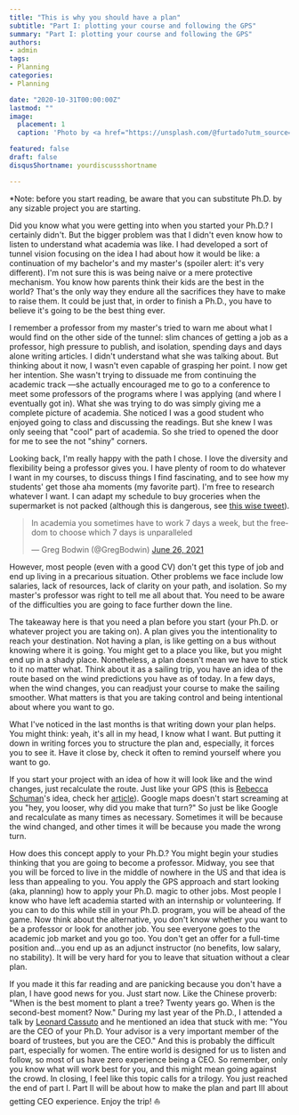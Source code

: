 ```yaml
---
title: "This is why you should have a plan"
subtitle: "Part I: plotting your course and following the GPS"
summary: "Part I: plotting your course and following the GPS"
authors:
- admin
tags:
- Planning
categories:
- Planning

date: "2020-10-31T00:00:00Z"
lastmod: ""
image:
  placement: 1
  caption: 'Photo by <a href="https://unsplash.com/@furtado?utm_source=unsplash&utm_medium=referral&utm_content=creditCopyText">Felipe Furtado</a> on <a href="https://unsplash.com/s/photos/plan?utm_source=unsplash&utm_medium=referral&utm_content=creditCopyText">Unsplash</a>'

featured: false
draft: false
disqusShortname: yourdiscussshortname

---
```


*Note: before you start reading, be aware that you can substitute Ph.D. by any sizable project you are starting.

Did you know what you were getting into when you started your Ph.D.? I certainly didn't. But the bigger problem was that I didn't even know how to listen to understand what academia was like. I had developed a sort of tunnel vision focusing on the idea I had about how it would be like: a continuation of my bachelor's and my master's (spoiler alert: it's very different). I'm not sure this is was being naive or a mere protective mechanism. You know how parents think their kids are the best in the world? That's the only way they endure all the sacrifices they have to make to raise them. It could be just that, in order to finish a Ph.D., you have to believe it's going to be the best thing ever.

I remember a professor from my master's tried to warn me about what I would find on the other side of the tunnel: slim chances of getting a job as a professor, high pressure to publish, and isolation, spending days and days alone writing articles. I didn't understand what she was talking about. But thinking about it now, I wasn't even capable of grasping her point. I now get her intention. She wasn't trying to dissuade me from continuing the academic track —she actually encouraged me to go to a conference to meet some professors of the programs where I was applying (and where I eventually got in). What she was trying to do was simply giving me a complete picture of academia. She noticed I was a good student who enjoyed going to class and discussing the readings. But she knew I was only seeing that "cool" part of academia. So she tried to opened the door for me to see the not "shiny" corners. 

Looking back, I'm really happy with the path I chose. I love the diversity and flexibility being a professor gives you. I have plenty of room to do whatever I want in my courses, to discuss things I find fascinating, and to see how my students' get those aha moments (my favorite part). I'm free to research whatever I want. I can adapt my schedule to buy groceries when the supermarket is not packed (although this is dangerous, see [this wise tweet](https://twitter.com/GregBodwin/status/1408576508634009603)).

<blockquote class="twitter-tweet"><p lang="en" dir="ltr">In academia you sometimes have to work 7 days a week, but the freedom to choose which 7 days is unparalleled</p>&mdash; Greg Bodwin (@GregBodwin) <a href="https://twitter.com/GregBodwin/status/1408576508634009603?ref_src=twsrc%5Etfw">June 26, 2021</a></blockquote> <script async src="https://platform.twitter.com/widgets.js" charset="utf-8"></script>

However, most people (even with a good CV) don't get this type of job and end up living in a precarious situation. Other problems we face include low salaries, lack of resources, lack of clarity on your path, and isolation. So my master's professor was right to tell me all about that. You need to be aware of the difficulties you are going to face further down the line.

The takeaway here is that you need a plan before you start (your Ph.D. or whatever project you are taking on). A plan gives you the intentionality to reach your destination. Not having a plan, is like getting on a bus without knowing where it is going. You might get to a place you like, but you might end up in a shady place. Nonetheless, a plan doesn't mean we have to stick to it no matter what. Think about it as a sailing trip, you have an idea of the route based on the wind predictions you have as of today. In a few days, when the wind changes, you can readjust your course to make the sailing smoother. What matters is that you are taking control and being intentional about where you want to go. 

What I've noticed in the last months is that writing down your plan helps. You might think: yeah, it's all in my head, I know what I want. But putting it down in writing forces you to structure the plan and, especially, it forces you to see it. Have it close by, check it often to remind yourself where you want to go.

If you start your project with an idea of how it will look like and the wind changes, just recalculate the route. Just like your GPS (this is [Rebecca Schuman](https://twitter.com/pankisseskafka)'s idea, check her [article](https://www.chronicle.com/article/are-you-working-from-new-years-resolutions-to-reality?cid2=gen_login_refresh&cid=gen_sign_in&cid2=gen_login_refresh)). Google maps doesn't start screaming at you "hey, you looser, why did you make that turn?" So just be like Google and recalculate as many times as necessary. Sometimes it will be because the wind changed, and other times it will be because you made the wrong turn. 

How does this concept apply to your Ph.D.? You might begin your studies thinking that you are going to become a professor. Midway, you see that you will be forced to live in the middle of nowhere in the US and that idea is less than appealing to you. You apply the GPS approach and start looking (aka, planning) how to apply your Ph.D. magic to other jobs. Most people I know who have left academia started with an internship or volunteering. If you can to do this while still in your Ph.D. program, you will be ahead of the game. Now think about the alternative, you don't know whether you want to be a professor or look for another job. You see everyone goes to the academic job market and you go too. You don't get an offer for a full-time position and...you end up as an adjunct instructor (no benefits, low salary, no stability). It will be very hard for you to leave that situation without a clear plan. 

If you made it this far reading and are panicking because you don't have a plan, I have good news for you. Just start now. Like the Chinese proverb: "When is the best moment to plant a tree? Twenty years go. When is the second-best moment? Now." During my last year of the Ph.D., I attended a talk by [Leonard Cassuto](https://www.chronicle.com/package/the-graduate-adviser/) and he mentioned an idea that stuck with me: "You are the CEO of your Ph.D. Your advisor is a very important member of the board of trustees, but you are the CEO." And this is probably the difficult part, especially for women. The entire world is designed for us to listen and follow, so most of us have zero experience being a CEO. So remember, only you know what will work best for you, and this might mean going against the crowd. In closing, I feel like this topic calls for a trilogy. You just reached the end of part I. Part II will be about how to make the plan and part III about getting CEO experience. Enjoy the trip! ⛵
